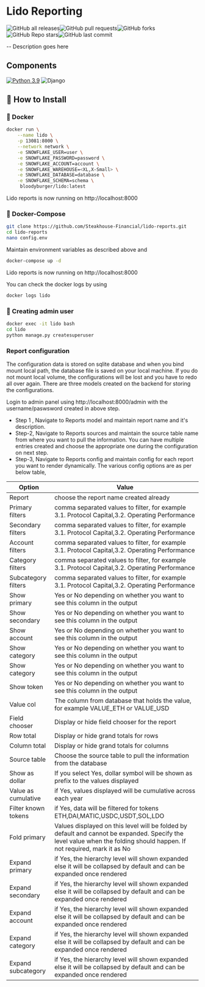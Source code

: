  # Lido Reporting
![GitHub all releases](https://img.shields.io/github/downloads/Steakhouse-Financial/lido-reports/total?style=for-the-badge)![GitHub pull requests](https://img.shields.io/github/issues-pr/Steakhouse-Financial/lido-reports?style=for-the-badge)![GitHub forks](https://img.shields.io/github/forks/Steakhouse-Financial/lido-reports?style=for-the-badge)![GitHub Repo stars](https://img.shields.io/github/stars/Steakhouse-Financial/lido-reports?style=for-the-badge)![GitHub last commit](https://img.shields.io/github/last-commit/Steakhouse-Financial/lido-reports?style=for-the-badge)

-- Description goes here

## Components
[![Python 3.9](https://img.shields.io/badge/python-3.9-blue.svg?style=for-the-badge)](https://www.python.org/downloads/release/python-360/) ![Django](https://img.shields.io/badge/django-%23092E20.svg?style=for-the-badge&logo=django&logoColor=white)

## 🔧 How to Install

### 🐳 Docker


```bash
docker run \
	--name lido \
	-p 13081:8000 \
	--network network \
	-e SNOWFLAKE_USER=user \
	-e SNOWFLAKE_PASSWORD=password \
	-e SNOWFLAKE_ACCOUNT=account \
	-e SNOWFLAKE_WAREHOUSE=<XL,X-Small> \
	-e SNOWFLAKE_DATABASE=database \
	-e SNOWFLAKE_SCHEMA=schema \
	 bloodyburger/lido:latest
```
Lido reports is now running on http://localhost:8000

### 🐳 Docker-Compose
```bash
git clone https://github.com/Steakhouse-Financial/lido-reports.git
cd lido-reports
nano config.env
```

Maintain environment variables as described above and 

```bash
docker-compose up -d
```
Lido reports is now running on http://localhost:8000

You can check the docker logs by using
```bash 
docker logs lido
```

### :bust_in_silhouette: Creating admin user
```bash
docker exec -it lido bash
cd lido
python manage.py createsuperuser
```

### Report configuration
The configuration data is stored on sqlite database and when you bind mount local path, the database file is saved on your local machine. If you do not mount local volume, the configurations will be lost and you have to redo all over again. There are three models created on the backend for storing the configurations. 

Login to admin panel using http://localhost:8000/admin with the username/paswsword created in above step.

- Step 1 , Navigate to Reports model and maintain report name and it's description.
- Step-2, Navigate to Reports sources and maintain the source table name from where you want to pull the information. You can have multiple entries created and choose the appropriate one during the configuration on next step.
- Step-3, Navigate to Reports config and maintain config for each report you want to render dynamically. The various config options are as per below table,

| Option              | Value                                                                                                                                                                   |
| ------------------- | ----------------------------------------------------------------------------------------------------------------------------------------------------------------------- |
| Report              | choose the report name created already                                                                                                                                  |
| Primary filters     | comma separated values to filter, for example 3.1. Protocol Capital,3.2. Operating Performance                                                                          |
| Secondary filters   | comma separated values to filter, for example 3.1. Protocol Capital,3.2. Operating Performance                                                                          |
| Account filters     | comma separated values to filter, for example 3.1. Protocol Capital,3.2. Operating Performance                                                                          |
| Category filters    | comma separated values to filter, for example 3.1. Protocol Capital,3.2. Operating Performance                                                                          |
| Subcategory filters | comma separated values to filter, for example 3.1. Protocol Capital,3.2. Operating Performance                                                                          |
| Show primary        | Yes or No depending on whether you want to see this column in the output                                                                                                |
| Show secondary      | Yes or No depending on whether you want to see this column in the output                                                                                                |
| Show account        | Yes or No depending on whether you want to see this column in the output                                                                                                |
| Show category       | Yes or No depending on whether you want to see this column in the output                                                                                                |
| Show category       | Yes or No depending on whether you want to see this column in the output                                                                                                |
| Show token          | Yes or No depending on whether you want to see this column in the output                                                                                                |
| Value col           | The column from database that holds the value, for example VALUE_ETH or VALUE_USD                                                                                       |
| Field chooser       | Display or hide field chooser for the report                                                                                                                            |
| Row total           | Display or hide grand totals for rows                                                                                                                                   |
| Column total        | Display or hide grand totals for columns                                                                                                                                |
| Source table        | Choose the source table to pull the information from the database                                                                                                       |
| Show as dollar      | If you select Yes, dollar symbol will be shown as prefix to the values displayed                                                                                        |
| Value as cumulative | if Yes, values displayed will be cumulative across each year                                                                                                            |
| Filter known tokens | if Yes, data will be filtered for tokens ETH,DAI,MATIC,USDC,USDT,SOL,LDO                                                                                                |
| Fold primary        | Values displayed on this level will be folded by default and cannot be expanded. Specify the level value when the folding should happen. If not required, mark it as No |
| Expand primary      | if Yes, the hierarchy level will shown expanded else it will be collapsed by default and can be expanded once rendered                                                  |
| Expand secondary    | if Yes, the hierarchy level will shown expanded else it will be collapsed by default and can be expanded once rendered                                                  |
| Expand account      | if Yes, the hierarchy level will shown expanded else it will be collapsed by default and can be expanded once rendered                                                  |
| Expand category     | if Yes, the hierarchy level will shown expanded else it will be collapsed by default and can be expanded once rendered                                                  |
| Expand subcategory  | if Yes, the hierarchy level will shown expanded else it will be collapsed by default and can be expanded once rendered                                                  |
